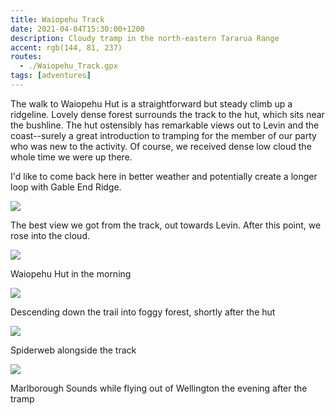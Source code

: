 ```yaml
---
title: Waiopehu Track
date: 2021-04-04T15:30:00+1200
description: Cloudy tramp in the north-eastern Tararua Range
accent: rgb(144, 81, 237)
routes:
  - ./Waiopehu_Track.gpx
tags: [adventures]
---
```


The walk to Waiopehu Hut is a straightforward but steady climb up a ridgeline. Lovely dense forest surrounds the track to the hut, which sits near the bushline. The hut ostensibly has remarkable views out to Levin and the coast--surely a great introduction to tramping for the member of our party who was new to the activity. Of course, we received dense low cloud the whole time we were up there.

I'd like to come back here in better weather and potentially create a longer loop with Gable End Ridge.

![][view]

<figcaption>The best view we got from the track, out towards Levin. After this point, we rose into the cloud.</figcaption>

![][hut]

<figcaption>Waiopehu Hut in the morning</figcaption>

![][track]

<figcaption>Descending down the trail into foggy forest, shortly after the hut</figcaption>

![][web]

<figcaption>Spiderweb alongside the track</figcaption>

![][plane]

<figcaption>Marlborough Sounds while flying out of Wellington the evening after the tramp</figcaption>

[view]: ./DSC06970.jpg
[hut]: ./DSC06987.jpg
[track]: ./DSC06988.jpg
[web]: ./DSC06991.jpg
[plane]: ./DSC07004.jpg
